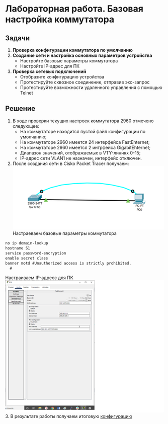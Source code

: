 # Лабораторная работа. Базовая настройка коммутатора
## Задачи
1. **Проверка конфигурации коммутатора по умолчанию**
2. **Создание сети и настройка основных параметров устройства**
    - Настройте базовые параметры коммутатора
    - Настройте IP-адрес для ПК
3. **Проверка сетевых подключений**
    - Отобразите конфигурацию устройства
    - Протестируйте сквозное соединение, отправив эхо-запрос
    - Протестируйте возможности удаленного управления с помощью Telnet

## Решение
1. В ходе проверки текущих настроек коммутатора 2960 отмечено следующее:
    - На коммутаторе находится пустой файл конфигурации по умолчанию;
    - На коммутаторе 2960 имеется 24 интерфейса FastEhternet;
    - На коммутаторе 2960 имеется 2 интрфейса GigabitEhternet;
    - Диапазон значений, отображаемых в VTY-линиях 0-15;
    - IP-адрес сети VLAN1 не назначен, интерфейс отключен.
2. После создания сети в Cisko Packet Tracer получаем: 
![](network.png)
Настраеваем базовые параметры коммутатора
```
no ip domain-lookup
hostname S1
service password-encryption
enable secret class
banner motd #Unauthorized access is strictly prohibited.
  #

```
Настраиваем IP-адресс для ПК
![](config_pc.png)
3. В результате работы получаем итоговую [конфигурацию](config)
